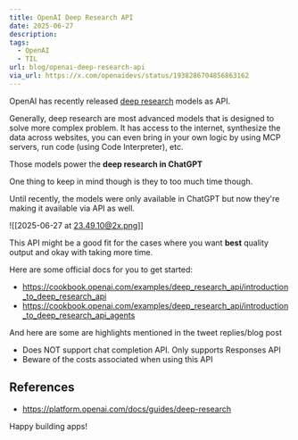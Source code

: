 ```yaml
---
title: OpenAI Deep Research API
date: 2025-06-27
description: 
tags:
  - OpenAI
  - TIL
url: blog/openai-deep-research-api
via_url: https://x.com/openaidevs/status/1938286704856863162
---
```

OpenAI has recently released [deep research](https://platform.openai.com/docs/guides/deep-research) models as API.

Generally, deep research are most advanced models that is designed to solve more complex problem. It has access to the internet, synthesize the data across websites, you can even bring in your own logic by using MCP servers, run code (using Code Interpreter), etc.

Those models power the **deep research in ChatGPT**

One thing to keep in mind though is they to too much time though. 

Until recently, the models were only available in ChatGPT but now they're making it available via API as well.

![[2025-06-27 at 23.49.10@2x.png]]

This API might be a good fit for the cases where you want **best** quality output and okay with taking more time.

Here are some official docs for you to get started:
- https://cookbook.openai.com/examples/deep_research_api/introduction_to_deep_research_api
- https://cookbook.openai.com/examples/deep_research_api/introduction_to_deep_research_api_agents

And here are some are highlights mentioned in the tweet replies/blog post
- Does NOT support chat completion API. Only supports Responses API
- Beware of the costs associated when using this API 

## References
- https://platform.openai.com/docs/guides/deep-research

Happy building apps!